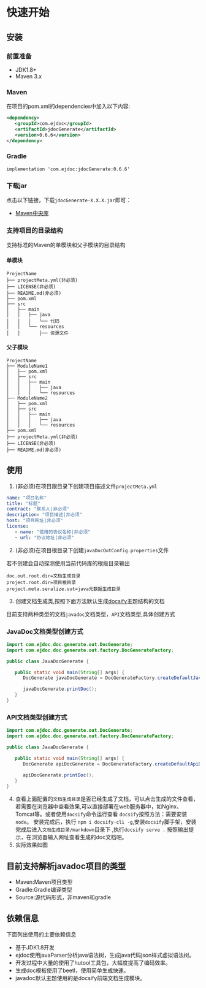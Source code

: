 # 快速开始

## 安装
### 前置准备
* JDK1.8+
* Maven 3.x

### Maven
在项目的pom.xml的dependencies中加入以下内容:

```xml
<dependency>
   <groupId>com.ejdoc</groupId>
   <artifactId>jdocGenerate</artifactId>
   <version>0.6.6</version>
</dependency>
```

### Gradle
```
implementation 'com.ejdoc:jdocGenerate:0.6.6'
```

### 下载jar

点击以下链接，下载`jdocGenerate-X.X.X.jar`即可：

- [Maven中央库](https://repo1.maven.org/maven2/com/ejdoc/jdocGenerate/0.6.6/)

### 支持项目的目录结构
支持标准的Maven的单模块和父子模块的目录结构
#### 单模块
```
ProjectName
├── projectMeta.yml(非必须)
├── LICENSE(非必须)
├── README.md(非必须)
├── pom.xml
├── src
│   ├── main
│   │   ├── java
│   │   │   └── 代码
│   │   └── resources
│   │       ├── 资源文件

```

#### 父子模块
```
ProjectName
├── ModuleName1
│   ├── pom.xml
│   ├── src
│   │   ├── main
│   │   │   ├── java
│   │   │   └── resources
├── ModuleName2
│   ├── pom.xml
│   ├── src
│   │   ├── main
│   │   │   ├── java
│   │   │   └── resources
├── pom.xml
├── projectMeta.yml(非必须)
├── LICENSE(非必须)
├── README.md(非必须)

```
## 使用
1. (非必须)在项目跟目录下创建项目描述文件`projectMeta.yml`

```yaml
name: "项目名称"
title: "标题"
contract: "联系人|非必须"
description: "项目描述|非必须"
host: "项目网址|非必须"
license:
   - name: "使用的协议名称|非必须"
   - url: "协议地址|非必须"
```

2. (非必须)在项目根目录下创建`javaDocOutConfig.properties`文件

若不创建会自动探测使用当前代码库的根级目录输出

```properties
doc.out.root.dir=文档生成目录
project.root.dir=项目根目录
project.meta.seralize.out=java元数据生成目录
```

3. 创建文档生成类,按照下面方法默认生成[docsify](https://docsify.js.org/)主题结构的文档

目前支持两种类型的文档`javadoc`文档类型，`API`文档类型,具体创建方式
### JavaDoc文档类型创建方式
```java
import com.ejdoc.doc.generate.out.DocGenerate;
import com.ejdoc.doc.generate.out.factory.DocGenerateFactory;

public class JavaDocGenerate {

   public static void main(String[] args) {
      DocGenerate javaDocGenerate = DocGenerateFactory.createDefaultJavaDocGenerate();

      javaDocGenerate.printDoc();
   }
}
```
### API文档类型创建方式
```java
import com.ejdoc.doc.generate.out.DocGenerate;
import com.ejdoc.doc.generate.out.factory.DocGenerateFactory;

public class JavaDocGenerate {

   public static void main(String[] args) {
      DocGenerate apiDocGenerate = DocGenerateFactory.createDefaultApiDocGenerate();

      apiDocGenerate.printDoc();
   }
}
```


4. 查看上面配置的`文档生成目录`是否已经生成了文档，可以点击生成的文件查看，若需要在浏览器中查看效果,可以直接部署在web服务器中，如Nginx、Tomcat等。或者使用`docsify`命令运行查看 `docsify`按照方法：需要安装`node`。
   安装完成后，执行 `npm i docsify-cli -g`,安装`docsify`脚手架，安装完成后进入`文档生成目录/markdown`目录下 ,执行`docsify serve .`
   按照输出提示，在浏览器输入网址查看生成的doc文档吧。
5. 实际效果如图

## 目前支持解析javadoc项目的类型
* Maven:Maven项目类型
* Gradle:Gradle编译类型
* Source:源代码形式，非maven和gradle

## 依赖信息
下面列出使用的主要依赖信息
* 基于JDK1.8开发
* ejdoc使用javaParser分析java语法树，生成java代码json样式虚拟语法树。
* 开发过程中大量的使用了hutool工具包，大幅度提高了编码效率。
* 生成doc模板使用了beetl，使用简单生成快速。
* javadoc默认主题使用的是docsify前端文档生成模块。
